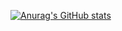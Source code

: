 [![Anurag's GitHub stats](https://github-readme-stats.vercel.app/api?username=CamJamasaurus&count_private=true&theme=darcula)](https://github.com/anuraghazra/github-readme-stats)
